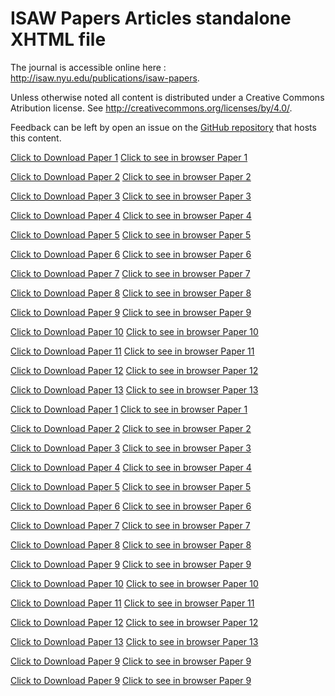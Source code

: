 # ISAW Papers Articles standalone XHTML file



The journal is accessible online here : <a href="http://isaw.nyu.edu/publications/isaw-papers">http://isaw.nyu.edu/publications/isaw-papers</a>.

Unless otherwise noted all content is distributed under a Creative Commons Atribution license. See <a href="http://creativecommons.org/licenses/by/4.0/">http://creativecommons.org/licenses/by/4.0/</a>.

Feedback can be left by open an issue on the <a href="https://github.com/fmezard/isaw-papers-xhtml-standalone/">GitHub repository</a> that hosts this content.

<a href='1/standalone-1.xhtml' download>Click to Download Paper 1</a>
  <a href='1/standalone-1.xhtml'>Click to see in browser Paper 1</a>

<a href='2/standalone-2.xhtml' download>Click to Download Paper 2</a>
  <a href='2/standalone-2.xhtml'>Click to see in browser Paper 2</a>

<a href='3/standalone-3.xhtml' download>Click to Download Paper 3</a>
  <a href='3/standalone-3.xhtml'>Click to see in browser Paper 3</a>

<a href='4/standalone-4.xhtml' download>Click to Download Paper 4</a>
  <a href='4/standalone-4.xhtml'>Click to see in browser Paper 4</a>

<a href='5/standalone-5.xhtml' download>Click to Download Paper 5</a>
  <a href='5/standalone-5.xhtml'>Click to see in browser Paper 5</a>

<a href='6/standalone-6.xhtml' download>Click to Download Paper 6</a>
  <a href='6/standalone-6.xhtml'>Click to see in browser Paper 6</a>

<a href='7/standalone-7.xhtml' download>Click to Download Paper 7</a>
  <a href='7/standalone-7.xhtml'>Click to see in browser Paper 7</a>

<a href='8/standalone-8.xhtml' download>Click to Download Paper 8</a>
  <a href='8/standalone-8.xhtml'>Click to see in browser Paper 8</a>

<a href='9/standalone-9.xhtml' download>Click to Download Paper 9</a>
  <a href='9/standalone-9.xhtml'>Click to see in browser Paper 9</a>

<a href='10/standalone-10.xhtml' download>Click to Download Paper 10</a>
  <a href='10/standalone-10.xhtml'>Click to see in browser Paper 10</a>

<a href='11/standalone-11.xhtml' download>Click to Download Paper 11</a>
  <a href='11/standalone-11.xhtml'>Click to see in browser Paper 11</a>

<a href='12/standalone-12.xhtml' download>Click to Download Paper 12</a>
  <a href='12/standalone-12.xhtml'>Click to see in browser Paper 12</a>

<a href='13/standalone-13.xhtml' download>Click to Download Paper 13</a>
  <a href='13/standalone-13.xhtml'>Click to see in browser Paper 13</a>

<a href='1/standalone-1.xhtml' download>Click to Download Paper 1</a>
  <a href='1/standalone-1.xhtml'>Click to see in browser Paper 1</a>

<a href='2/standalone-2.xhtml' download>Click to Download Paper 2</a>
  <a href='2/standalone-2.xhtml'>Click to see in browser Paper 2</a>

<a href='3/standalone-3.xhtml' download>Click to Download Paper 3</a>
  <a href='3/standalone-3.xhtml'>Click to see in browser Paper 3</a>

<a href='4/standalone-4.xhtml' download>Click to Download Paper 4</a>
  <a href='4/standalone-4.xhtml'>Click to see in browser Paper 4</a>

<a href='5/standalone-5.xhtml' download>Click to Download Paper 5</a>
  <a href='5/standalone-5.xhtml'>Click to see in browser Paper 5</a>

<a href='6/standalone-6.xhtml' download>Click to Download Paper 6</a>
  <a href='6/standalone-6.xhtml'>Click to see in browser Paper 6</a>

<a href='7/standalone-7.xhtml' download>Click to Download Paper 7</a>
  <a href='7/standalone-7.xhtml'>Click to see in browser Paper 7</a>

<a href='8/standalone-8.xhtml' download>Click to Download Paper 8</a>
  <a href='8/standalone-8.xhtml'>Click to see in browser Paper 8</a>

<a href='9/standalone-9.xhtml' download>Click to Download Paper 9</a>
  <a href='9/standalone-9.xhtml'>Click to see in browser Paper 9</a>

<a href='10/standalone-10.xhtml' download>Click to Download Paper 10</a>
  <a href='10/standalone-10.xhtml'>Click to see in browser Paper 10</a>

<a href='11/standalone-11.xhtml' download>Click to Download Paper 11</a>
  <a href='11/standalone-11.xhtml'>Click to see in browser Paper 11</a>

<a href='12/standalone-12.xhtml' download>Click to Download Paper 12</a>
  <a href='12/standalone-12.xhtml'>Click to see in browser Paper 12</a>

<a href='13/standalone-13.xhtml' download>Click to Download Paper 13</a>
  <a href='13/standalone-13.xhtml'>Click to see in browser Paper 13</a>

<a href='9/standalone-9.xhtml' download>Click to Download Paper 9</a>
  <a href='9/standalone-9.xhtml'>Click to see in browser Paper 9</a>

<a href='9/standalone-9.xhtml' download>Click to Download Paper 9</a>
  <a href='9/standalone-9.xhtml'>Click to see in browser Paper 9</a>

